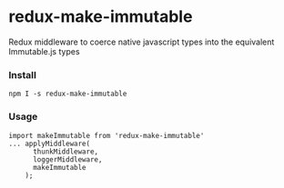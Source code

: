 # redux-make-immutable
Redux middleware to coerce native javascript types into the equivalent Immutable.js types

### Install
`npm I -s redux-make-immutable`

### Usage
```
import makeImmutable from 'redux-make-immutable'
... applyMiddleware(
      thunkMiddleware,
      loggerMiddleware,
      makeImmutable
    );
```
